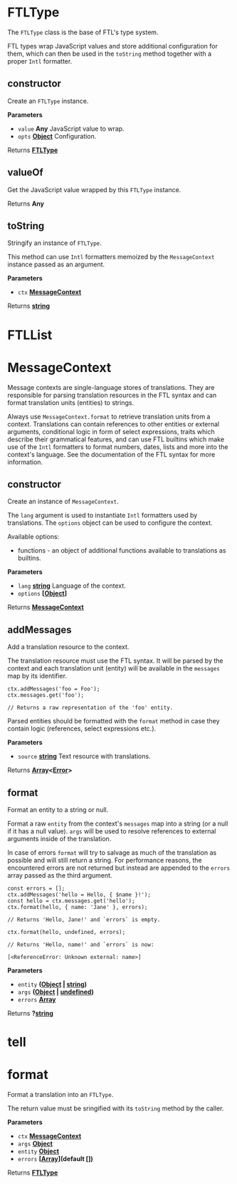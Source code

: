 <!-- Generated by documentation.js. Update this documentation by updating the source code. -->

# FTLType

The `FTLType` class is the base of FTL's type system.

FTL types wrap JavaScript values and store additional configuration for
them, which can then be used in the `toString` method together with a proper
`Intl` formatter.

## constructor

Create an `FTLType` instance.

**Parameters**

-   `value` **Any** JavaScript value to wrap.
-   `opts` **[Object](https://developer.mozilla.org/en-US/docs/Web/JavaScript/Reference/Global_Objects/Object)** Configuration.

Returns **[FTLType](#ftltype)** 

## valueOf

Get the JavaScript value wrapped by this `FTLType` instance.

Returns **Any** 

## toString

Stringify an instance of `FTLType`.

This method can use `Intl` formatters memoized by the `MessageContext`
instance passed as an argument.

**Parameters**

-   `ctx` **[MessageContext](#messagecontext)** 

Returns **[string](https://developer.mozilla.org/en-US/docs/Web/JavaScript/Reference/Global_Objects/String)** 

# FTLList

# MessageContext

Message contexts are single-language stores of translations.  They are
responsible for parsing translation resources in the FTL syntax and can
format translation units (entities) to strings.

Always use `MessageContext.format` to retrieve translation units from
a context.  Translations can contain references to other entities or
external arguments, conditional logic in form of select expressions, traits
which describe their grammatical features, and can use FTL builtins which
make use of the `Intl` formatters to format numbers, dates, lists and more
into the context's language.  See the documentation of the FTL syntax for
more information.

## constructor

Create an instance of `MessageContext`.

The `lang` argument is used to instantiate `Intl` formatters used by
translations.  The `options` object can be used to configure the context.

Available options:

-   functions - an object of additional functions available to
                translations as builtins.

**Parameters**

-   `lang` **[string](https://developer.mozilla.org/en-US/docs/Web/JavaScript/Reference/Global_Objects/String)** Language of the context.
-   `options` **\[[Object](https://developer.mozilla.org/en-US/docs/Web/JavaScript/Reference/Global_Objects/Object)]** 

Returns **[MessageContext](#messagecontext)** 

## addMessages

Add a translation resource to the context.

The translation resource must use the FTL syntax.  It will be parsed by
the context and each translation unit (entity) will be available in the
`messages` map by its identifier.

    ctx.addMessages('foo = Foo');
    ctx.messages.get('foo');

    // Returns a raw representation of the 'foo' entity.

Parsed entities should be formatted with the `format` method in case they
contain logic (references, select expressions etc.).

**Parameters**

-   `source` **[string](https://developer.mozilla.org/en-US/docs/Web/JavaScript/Reference/Global_Objects/String)** Text resource with translations.

Returns **[Array](https://developer.mozilla.org/en-US/docs/Web/JavaScript/Reference/Global_Objects/Array)&lt;[Error](https://developer.mozilla.org/en-US/docs/Web/JavaScript/Reference/Global_Objects/Error)>** 

## format

Format an entity to a string or null.

Format a raw `entity` from the context's `messages` map into a string (or
a null if it has a null value).  `args` will be used to resolve references
to external arguments inside of the translation.

In case of errors `format` will try to salvage as much of the translation
as possible and will still return a string.  For performance reasons, the
encountered errors are not returned but instead are appended to the
`errors` array passed as the third argument.

    const errors = [];
    ctx.addMessages('hello = Hello, { $name }!');
    const hello = ctx.messages.get('hello');
    ctx.format(hello, { name: 'Jane' }, errors);

    // Returns 'Hello, Jane!' and `errors` is empty.

    ctx.format(hello, undefined, errors);

    // Returns 'Hello, name!' and `errors` is now:

    [<ReferenceError: Unknown external: name>]

**Parameters**

-   `entity` **([Object](https://developer.mozilla.org/en-US/docs/Web/JavaScript/Reference/Global_Objects/Object) \| [string](https://developer.mozilla.org/en-US/docs/Web/JavaScript/Reference/Global_Objects/String))** 
-   `args` **([Object](https://developer.mozilla.org/en-US/docs/Web/JavaScript/Reference/Global_Objects/Object) \| [undefined](https://developer.mozilla.org/en-US/docs/Web/JavaScript/Reference/Global_Objects/undefined))** 
-   `errors` **[Array](https://developer.mozilla.org/en-US/docs/Web/JavaScript/Reference/Global_Objects/Array)** 

Returns **?[string](https://developer.mozilla.org/en-US/docs/Web/JavaScript/Reference/Global_Objects/String)** 

# tell

# format

Format a translation into an `FTLType`.

The return value must be sringified with its `toString` method by the
caller.

**Parameters**

-   `ctx` **[MessageContext](#messagecontext)** 
-   `args` **[Object](https://developer.mozilla.org/en-US/docs/Web/JavaScript/Reference/Global_Objects/Object)** 
-   `entity` **[Object](https://developer.mozilla.org/en-US/docs/Web/JavaScript/Reference/Global_Objects/Object)** 
-   `errors` **\[[Array](https://developer.mozilla.org/en-US/docs/Web/JavaScript/Reference/Global_Objects/Array)](default \[])** 

Returns **[FTLType](#ftltype)** 
